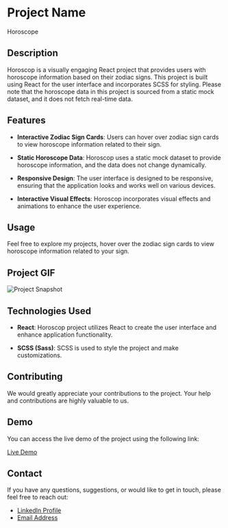# Project Name

Horoscope

## Description

Horoscop is a visually engaging React project that provides users with horoscope information based on their zodiac signs. This project is built using React for the user interface and incorporates SCSS for styling. Please note that the horoscope data in this project is sourced from a static mock dataset, and it does not fetch real-time data.

## Features

- **Interactive Zodiac Sign Cards**: Users can hover over zodiac sign cards to view horoscope information related to their sign.

- **Static Horoscope Data**: Horoscop uses a static mock dataset to provide horoscope information, and the data does not change dynamically.

- **Responsive Design**: The user interface is designed to be responsive, ensuring that the application looks and works well on various devices.

- **Interactive Visual Effects**: Horoscop incorporates visual effects and animations to enhance the user experience.

## Usage

Feel free to explore my projects, hover over the zodiac sign cards to view horoscope information related to your sign.

## Project GIF

![Project Snapshot](/assets/horoscope.gif)

## Technologies Used

- **React**: Horoscop project utilizes React to create the user interface and enhance application functionality.

- **SCSS (Sass)**: SCSS is used to style the project and make customizations.

## Contributing

We would greatly appreciate your contributions to the project. Your help and contributions are highly valuable to us.

## Demo

You can access the live demo of the project using the following link:

[Live Demo](https://horoscope-imoguz.vercel.app/)

## Contact

If you have any questions, suggestions, or would like to get in touch, please feel free to reach out:

- [LinkedIn Profile](https://www.linkedin.com/in/im-abdullah-oguz/)
- [Email Address](mailto:imoguz0510@gmail.com)
